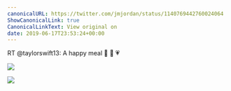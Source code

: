 ```yaml
---
canonicalURL: https://twitter.com/jmjordan/status/1140769442760024064
ShowCanonicalLink: true
CanonicalLinkText: View original on
date: 2019-06-17T23:53:24+00:00
---
```

RT @taylorswift13: A happy meal 🍔 🍟 💗

![](/images/1140769442760024064-D9Q8E8qW4AAmBOv.jpg)

![](/images/1140769442760024064-D9Q8E8pWwAAzVRY.jpg)
